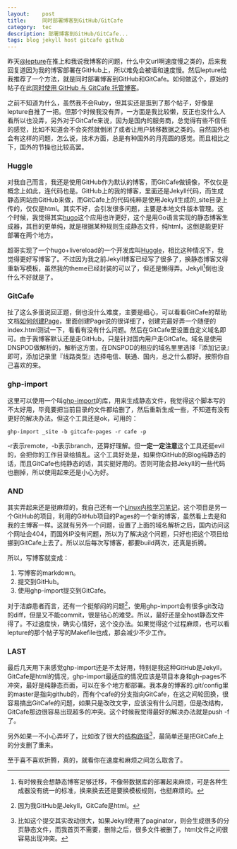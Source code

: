 ```yaml
---
layout:    post
title:     同时部署博客到GitHub/GitCafe
category:  tec
description: 部署博客到GitHub/GitCafe...
tags: blog jekyll host gitcafe github
---
```

昨天[@lepture](http://lepture.com)在推上和我说我博客的问题，什么中文url啊速度慢之类的，后来我回复道因为我的博客部署在GitHub上，所以难免会被墙和速度慢。然后lepture给我推荐了一个方法，就是同时部署博客到GitHub和GitCafe。如何做这个，原始的帖子在此[同时使用 GitHub 与 GitCafe 托管博客](http://ruby-china.org/topics/18084)。

之前不知道为什么，虽然我不会Ruby，但其实还是逛到了那个帖子，好像是lepture自推了一把。但那个时候我没有弄，一方面是我比较懒，反正也没什么人看所以也没弄，另外对于GitCafe来说，因为是国内的服务商，总觉得有些不信任的感觉，比如不知道会不会突然就倒闭了或者让用户转移数据之类的。自然国外也会有这样的问题，怎么说，技术方面，总是有种国外的月亮圆的感觉。而且相比之下，国外的节操也比较高罢。

### Huggle ###

对我自己而言，我还是使用GitHub作为默认的博客，而GitCafe做镜像，不仅仅是概念上如此，连代码也是。GitHub上的我的博客，里面还是Jekyll代码，而生成静态网站由GitHub来做，而GitCafe上的代码纯粹是使用Jekyll生成的_site目录上传的，仅仅是html。其实不好，会引发很多问题，主要是本地文件版本管理。这个时候，我觉得其实[hugo](https://github.com/spf13/hugo)这个应用也许更好，这个是用Go语言实现的静态博客生成器，其目的更单纯，就是根据某种规则生成静态文件，纯html，这倒是能更好部署在两个地方。

超哥实现了一个hugo+livereload的一个开发库叫[Huggle](http://ktmud.github.io/huggle/)，相比这种情况下，我觉得更好写博客了。不过因为我之前Jekyll博客已经写了很多了，换静态博客又得重新写模板，虽然我的theme已经封装的可以了，但还是懒得弄。Jekyll[^1]倒也没什么不好就是了。

[^1]: 有时候我会想静态博客足够迁移，不像带数据库的部署起来麻烦，可是各种生成器没有统一的标准，换来换去还是要换模板规则，也挺麻烦的。

### GitCafe ###

扯了这么多蛋说回正题，倒也没什么难度，主要是细心，可以看看GitCafe的帮助文档[如何创建Page](https://gitcafe.com/GitCafe/Help/wiki/Pages-相关帮助#wiki)，里面创建Page说的很详细了，创建完最好弄一个随便的index.html测试一下，看看有没有什么问题。然后在GitCafe里设置自定义域名即可。由于我博客默认还是走GitHub，只是针对国内用户走GitCafe。域名是使用DNSPOD做解析的，解析这方面，在DNSPOD的相应的域名里里选择『添加记录』即可，添加记录里『线路类型』选择电信、联通、国内，总之什么都好。按照你自己喜欢的来。

### ghp-import ###

这里可以使用一个叫[ghp-import](https://github.com/davisp/ghp-import)的库，用来生成静态文件，我觉得这个脚本写的不太好用，毕竟要把当前目录的文件都给删了，然后重新生成一些，不知道有没有更好的解决办法。但这个工具还是ok，可用的：

    ghp-import _site -b gitcafe-pages -r cafe -p

-r表示remote，-b表示branch，还算好理解。但**一定一定注意**这个工具还挺evil的，会把你的工作目录给搞乱。这个工具好处是，如果你GitHub的Blog纯静态的话，而且GitCafe也纯静态的话，其实挺好用的。否则可能会把Jekyll的一些代码也删掉，所以使用起来还是小心为好。

### AND ###

其实弄起来还是挺麻烦的，我自己还有一个[Linux内核学习笔记](/linux-kernel-architecture/archive/)，这个项目是另一个GitHub的项目，利用的GitHub项目的Pages的一个新的博客，虽然看上去是和我的主博客一样。这就有另外一个问题，设置了上面的域名解析之后，国内访问这个网址会404，而国外IP没有问题，所以为了解决这个问题，只好也把这个项目给挪到GitCafe上去了。所以以后每次写博客，都要build两次，还真是折腾。

所以，写博客就变成：

1. 写博客的markdown。
2. 提交到GitHub。
3. 使用ghp-import提交到GitCafe。

对于洁癖患者而言，还有一个挺郁闷的问题[^2]，使用ghp-import会有很多git改动的diff，但是又不能commit，很是钻心的难受。所以，最好还是全host静态文件得了。不过速度快，确实心情好，这个没办法。如果觉得这个过程麻烦，也可以看lepture的那个帖子写的Makefile也成，那会减少不少工作。

[^2]: 因为我GitHub是Jekyll，GitCafe是html。

### LAST ###

最后几天用下来感觉ghp-import还是不太好用，特别是我这种GitHub是Jekyll，GitCafe是html的情况，ghp-import最适应的情况应该是项目本身和gh-pages不冲突，最好是纯静态页面，可以在多个地方都部署。我本身的博客的.git/config里的master是指向github的，而有个cafe的分支指向GitCafe，在这之间轮回换，很容易搞出GitCafe的问题，如果只是改改文字，应该没有什么问题，但是改结构，GitCafe那边很容易出现超多的冲突。这个时候我觉得最好的解决办法就是push -f了。

另外如果一不小心弄坏了，比如改了很大的[结构路径](https://github.com/GuoJing/guojing.github.com/commit/f047e553a1fdb77ab012602daeea7cedfa591129)[^3]，最简单还是把GitCafe上的分支删了重来。

至于喜不喜欢折腾，真的，就看你在速度和麻烦之间怎么取舍了。

[^3]: 比如这个提交其实改动很大，如果Jekyll使用了paginator，则会生成很多的分页静态文件，而我首页不需要，删除之后，很多文件被删了，html文件之间很容易出现冲突。
